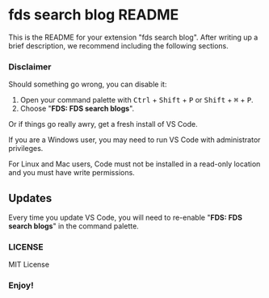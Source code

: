 # fds search blog README

This is the README for your extension "fds search blog". After writing up a brief description, we recommend including the following sections.

### Disclaimer

Should something go wrong, you can disable it:

1. Open your command palette with <kbd>Ctrl</kbd> + <kbd>Shift</kbd> + <kbd>P</kbd> or <kbd>Shift</kbd> + <kbd>⌘</kbd> + <kbd>P</kbd>.
2. Choose "**FDS: FDS search blogs**".

Or if things go really awry, get a fresh install of VS Code.

If you are a Windows user, you may need to run VS Code with administrator privileges.

For Linux and Mac users, Code must not be installed in a read-only location and you must have write permissions.

## Updates

Every time you update VS Code, you will need to re-enable "**FDS: FDS search blogs**" in the command palette.

### LICENSE

MIT License

### Enjoy!
